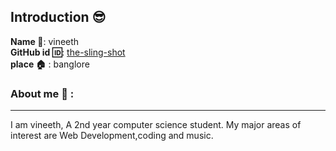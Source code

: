 ## Introduction :sunglasses:
**Name :name_badge:**:     vineeth
<br>
**GitHub id :id:**: [the-sling-shot](https://github.com/vineeth2281)
<br>
**place :house:** : banglore
### About me :boy: :
---
I am vineeth, A 2nd year computer science student.
My major areas of interest are Web Development,coding and music.
